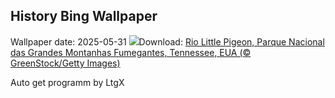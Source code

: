## History Bing Wallpaper
Wallpaper date: 2025-05-31
![](https://www.bing.com/th?id=OHR.LittlePigeonRiver_PT-BR7889046917_UHD.jpg&w=1000)Download: [Rio Little Pigeon, Parque Nacional das Grandes Montanhas Fumegantes, Tennessee, EUA (© GreenStock/Getty Images)](https://www.bing.com/th?id=OHR.LittlePigeonRiver_PT-BR7889046917_UHD.jpg)

Auto get programm by LtgX
